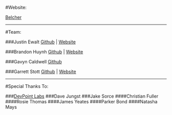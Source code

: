 #Website:

[Belcher](https://belcher.herokuapp.com)
___

#Team:

###Justin Ewalt
[Github](https://github.com/justinewalt) | [Website](http://www.justinewalt.com)

###Brandon Huynh
[Github](https://github.com/brandonvhuynh) | [Website](http://www.huynh-brandon.com)

###Gavyn Caldwell
[Github](https://github.com/GavMan1995)

###Garrett Stott
[Github](https://github.com/garrettstott) | [Website](http://www.garrettstott.com)
___

#Special Thanks To:

###[DevPoint Labs](http://www.devpointlabs.com)
###Dave Jungst
###Jake Sorce
####Christian Fuller
####Rosie Thomas
####James Yeates
####Parker Bond
####Natasha Mays